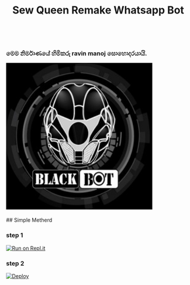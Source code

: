 <h1 align="center">Sew Queen Remake Whatsapp Bot</h><br><br><br>
<h3>මෙම නිර්මාණයේ හිමිකරු ravin manoj සොහොදරයායි.</h3>
<img src="avatars-KPNPRuMaSEdNZzaG-Pct5lQ-t240x240.jpg" width="400"  >
<br><br>
## Simple Metherd

### step 1

[![Run on Repl.it](https://repl.it/badge/github/BlackVampired/Amdibell)](https://replit.com/@KgAmda/Amdibell-QR?v=1)

### step 2

[![Deploy](https://www.herokucdn.com/deploy/button.svg)](https://heroku.com/deploy?template=https://github.com/BlackVampired/Amdibell)

